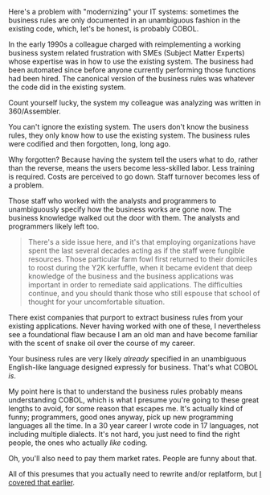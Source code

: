 Here's a problem with "modernizing" your IT systems: sometimes the business rules are only documented in an unambiguous fashion in the existing code, which, let's be honest, is probably COBOL.

In the early 1990s a colleague charged with reimplementing a working business system related frustration with SMEs (Subject Matter Experts) whose expertise was in how to use the existing system.  The business had been automated since before anyone currently performing those functions had been hired.  The canonical version of the business rules was whatever the code did in the existing system.

Count yourself lucky, the system my colleague was analyzing was written in 360/Assembler.

You can't ignore the existing system.  The users don't know the business rules, they only know how to use the existing system.  The business rules were codified and then forgotten, long, long ago.  

Why forgotten?  Because having the system tell the users what to do, rather than the reverse, means the users become less-skilled labor.  Less training is required.  Costs are perceived to go down.  Staff turnover becomes less of a problem.

Those staff who worked with the analysts and programmers to unambiguously specify how the business works are gone now.  The business knowledge walked out the door with them.  The analysts and programmers likely left too.

> There's a side issue here, and it's that employing organizations have spent the last several decades acting as if the staff were fungible resources.  Those particular farm fowl first returned to their domiciles to roost during the Y2K kerfuffle, when it became evident that deep knowledge of the business and the business applications was important in order to remediate said applications.  The difficulties continue, and you should thank those who still espouse that school of thought for your uncomfortable situation.

There exist companies that purport to extract business rules from your existing applications.  Never having worked with one of these, I nevertheless see a foundational flaw because I am an old man and have become familiar with the scent of snake oil over the course of my career.

Your business rules are very likely _already_ specified in an unambiguous English-like language designed expressly for business.  That's what COBOL _is_.

My point here is that to understand the business rules probably means understanding COBOL, which is what I presume you're going to these great lengths to avoid, for some reason that escapes me.  It's actually kind of funny; programmers, good ones anyway, pick up new programming languages all the time.  In a 30 year career I wrote code in 17 languages, not including multiple dialects.  It's not hard, you just need to find the right people, the ones who actually _like_ coding.

Oh, you'll also need to pay them market rates.  People are funny about that.

All of this presumes that you actually need to rewrite and/or replatform, but [I covered that earlier](https://github.com/cschneid-the-elder/rants/blob/master/modernization-and-its-discontents-002.md).